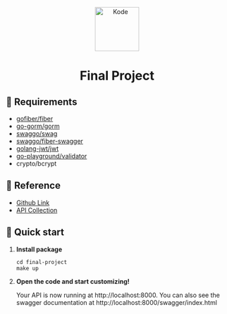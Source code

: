 <p align="center">
  <a href="https://www.kode.id/courses/scalable-web-service-with-golang-kominfo">
    <img alt="Kode" src="https://s3.amazonaws.com/thinkific-import/236035/course_player_logo/1587702886996LogoKode2020light.png" width="100" />
  </a>
</p>
<h1 align="center">
  Final Project
</h1>


## 🧾 Requirements

- [gofiber/fiber](https://github.com/gofiber/fiber)
- [go-gorm/gorm](https://github.com/go-gorm/gorm)
- [swaggo/swag](https://github.com/swaggo/swag)
- [swaggo/fiber-swagger](https://github.com/swaggo/fiber-swagger)
- [golang-jwt/jwt](https://github.com/golang-jwt/jwt)
- [go-playground/validator](https://github.com/go-playground/validator)
- crypto/bcrypt

## 🔱 Reference

- [Github Link](https://github.com/adonism2k/golang-hactiv8/tree/final-project)
- [API Collection](https://www.getpostman.com/collections/e768d3db6c1b271f6a31)

## 🚀 Quick start

1. **Install package**

    ```shell
    cd final-project
    make up
    ```

2. **Open the code and start customizing!**

   Your API is now running at http://localhost:8000. You can also see the swagger documentation at http://localhost:8000/swagger/index.html
